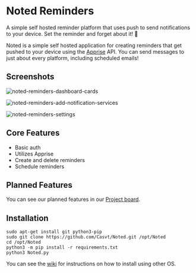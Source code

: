 # Noted Reminders
A simple self hosted reminder platform that uses push to send notifications to your device. Set the reminder and forget about it! 📢

Noted is a simple self hosted application for creating reminders that get pushed to your device using the [Apprise](https://github.com/caronc/apprise) API. You can send messages to just about every platform, including scheduled emails!

## Screenshots

![noted-reminders-dashboard-cards](https://user-images.githubusercontent.com/57927413/212755016-05b99226-3f6c-48b7-b99a-253e15c82947.png)

![noted-reminders-add-notification-services](https://user-images.githubusercontent.com/57927413/212755314-1104531e-7feb-4e59-af1d-927576e47152.png)

![noted-reminders-settings](https://user-images.githubusercontent.com/57927413/212755327-b45da53c-72f7-480c-9a77-eaad28803fbb.png)

## Core Features
* Basic auth
* Utilizes Apprise
* Create and delete reminders
* Schedule reminders

## Planned Features
You can see our planned features in our [Project board](https://github.com/users/Casvt/projects/3).

## Installation

```
sudo apt-get install git python3-pip
sudo git clone https://github.com/Casvt/Noted.git /opt/Noted
cd /opt/Noted
python3 -m pip install -r requirements.txt
python3 Noted.py
```
You can see the [wiki](https://github.com/Casvt/Noted/wiki) for instructions on how to install using other OS.
